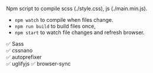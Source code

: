 Npm script to compile scss (./style.css), js (./main.min.js). 

- `npm watch` to compile when files change. 
- `npm run build` to build files once, 
- `npm start` to watch file changes and refresh browser. 

✅ Sass  
✅ cssnano  
✅ autoprefixer  
✅ uglifyjs
✅ browser-sync